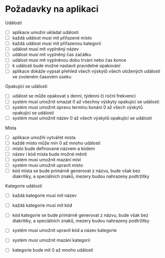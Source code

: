 ﻿# Požadavky na aplikaci
Události

 - [ ] aplikace umožní ukládat události
 - [ ] každá událost musí mít přiřazené místo
 - [ ] každá událost musí mít přiřazenou kategorii
 - [ ] událost musí mít vyplněný název
 - [ ] událost musí mít vyplněný čas začátku
 - [ ] událost musí mít vyplněnou dobu trvání nebo čas konce
 - [ ] k události bude možné nastavit pravidelné opakování
 - [ ] aplikace dokáže vypsat přehled všech výskytů všech uložených událostí ve zvoleném časovém úseku

Opakující se události
 - [ ] událost se může opakovat s denní, týdenní či roční frekvencí
 - [ ] systém musí umožnit smazat 0 až všechny výskyty opakující se události
 - [ ] systém musí umožnit úpravu termínu konání 0 až všech výskytů opakující se události
 - [ ] systém musí umožnit název 0 až všech výskytů opakující se události

Místa

 - [ ] aplikace umožňí vytvářet místa
 - [ ] každé místo může mín 0 až mnoho událostí
 - [ ] místo bude definované názvem a kódem
 - [ ] název i kód místa bude možné měnit
 - [ ] systém musí umožnit mazání míst
 - [ ] systém musí umožnit upravit místo
 - [ ] kód místa se bude primárně generovat z názvu, bude však bez diakritiky, a speciálních znaků, mezery budou nahrazeny podtržítky

Kategorie událostí

 - [ ] každá kategorie musí mít název
 - [ ] každá kategorie musí mít kód
 - [ ]  kód kategorie se bude primárně generovat z názvu, bude však bez diakritiky, a speciálních znaků, mezery budou nahrazeny podtržítky
 - [ ] systém musí umožnit upravit kód a název kategorie
 - [ ] systém musí umožnit mazání kategorií
 - [ ] kategorie bude mít 0 až mnoho událostí


